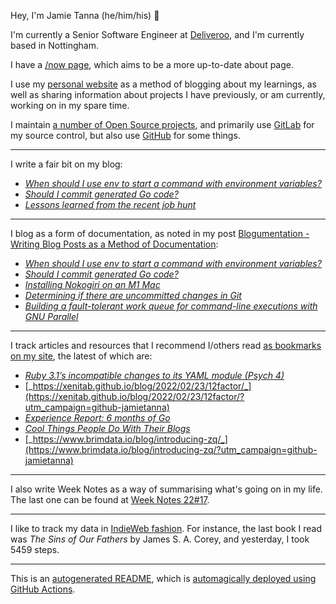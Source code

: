 Hey, I'm Jamie Tanna (he/him/his) 👋

I'm currently a Senior Software Engineer at [Deliveroo](https://deliveroo.engineering/), and I'm currently based in Nottingham.

I have a [/now page](https://www.jvt.me/now/?utm_campaign=github-jamietanna), which aims to be a more up-to-date about page.

I use my [personal website](https://www.jvt.me/?utm_campaign=github-jamietanna) as a method of blogging about my learnings, as well as sharing information about projects I have previously, or am currently, working on in my spare time.

I maintain [a number of Open Source projects](https://www.jvt.me/open-source/?utm_campaign=github-jamietanna), and primarily use [GitLab](https://gitlab.com/jamietanna) for my source control, but also use [GitHub](https://github.com/jamietanna) for some things.

---

I write a fair bit on my blog:


- [_When should I use env to start a command with environment variables?_](https://www.jvt.me/posts/2022/05/05/env-environment-variables/?utm_campaign=github-jamietanna)
- [_Should I commit generated Go code?_](https://www.jvt.me/posts/2022/05/05/commit-go-generate/?utm_campaign=github-jamietanna)
- [_Lessons learned from the recent job hunt_](https://www.jvt.me/posts/2022/05/02/lessons-learned-job-hunt/?utm_campaign=github-jamietanna)

---

I blog as a form of documentation, as noted in my post [Blogumentation - Writing Blog Posts as a Method of Documentation](https://www.jvt.me/posts/2017/06/25/blogumentation/?utm_campaign=github-jamietanna):


- [_When should I use env to start a command with environment variables?_](https://www.jvt.me/posts/2022/05/05/env-environment-variables/?utm_campaign=github-jamietanna)
- [_Should I commit generated Go code?_](https://www.jvt.me/posts/2022/05/05/commit-go-generate/?utm_campaign=github-jamietanna)
- [_Installing Nokogiri on an M1 Mac_](https://www.jvt.me/posts/2022/05/01/nokogiri-m1-mac/?utm_campaign=github-jamietanna)
- [_Determining if there are uncommitted changes in Git_](https://www.jvt.me/posts/2022/04/29/git-uncommitted-changes/?utm_campaign=github-jamietanna)
- [_Building a fault-tolerant work queue for command-line executions with GNU Parallel_](https://www.jvt.me/posts/2022/04/28/shell-queue/?utm_campaign=github-jamietanna)

---

I track articles and resources that I recommend I/others read [as bookmarks on my site](https://www.jvt.me/kind/bookmarks/?utm_campaign=github-jamietanna), the latest of which are:


- [_Ruby 3.1’s incompatible changes to its YAML module (Psych 4)_](https://www.ctrl.blog/entry/ruby-psych4.html?utm_campaign=github-jamietanna)
- [_https://xenitab.github.io/blog/2022/02/23/12factor/_](https://xenitab.github.io/blog/2022/02/23/12factor/?utm_campaign=github-jamietanna)
- [_Experience Report: 6 months of Go_](https://typesanitizer.com/blog/go-experience-report.html?utm_campaign=github-jamietanna)
- [_Cool Things People Do With Their Blogs_](https://brainbaking.com/post/2022/04/cool-things-people-do-with-their-blogs/?utm_campaign=github-jamietanna)
- [_https://www.brimdata.io/blog/introducing-zq/_](https://www.brimdata.io/blog/introducing-zq/?utm_campaign=github-jamietanna)

---

I also write Week Notes as a way of summarising what's going on in my life. The last one can be found at [Week Notes 22#17](https://www.jvt.me/week-notes/2022/17/?utm_campaign=github-jamietanna).

---

I like to track my data in [IndieWeb fashion](https://indieweb.org/why). For instance, the last book I read was _The Sins of Our Fathers_ by James S. A. Corey, and yesterday, I took 5459 steps.

---
This is an [autogenerated README](https://www.jvt.me/posts/2022/01/12/autogenerated-profile-readme/?utm_campaign=github-jamietanna), which is [automagically deployed using GitHub Actions](https://github.com/jamietanna/jamietanna/blob/main/.github/workflows/rebuild.yml).
